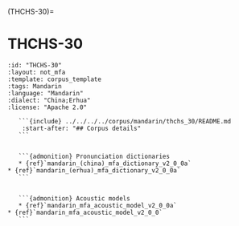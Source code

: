 
(THCHS-30)=
# THCHS-30

``````{corpus} THCHS-30
:id: "THCHS-30"
:layout: not_mfa
:template: corpus_template
:tags: Mandarin
:language: "Mandarin"
:dialect: "China;Erhua"
:license: "Apache 2.0"

   ```{include} ../../../../corpus/mandarin/thchs_30/README.md
    :start-after: "## Corpus details"
   ```


   ```{admonition} Pronunciation dictionaries
   * {ref}`mandarin_(china)_mfa_dictionary_v2_0_0a`
* {ref}`mandarin_(erhua)_mfa_dictionary_v2_0_0a`
   ```


   ```{admonition} Acoustic models
   * {ref}`mandarin_mfa_acoustic_model_v2_0_0a`
* {ref}`mandarin_mfa_acoustic_model_v2_0_0`
   ```
``````
